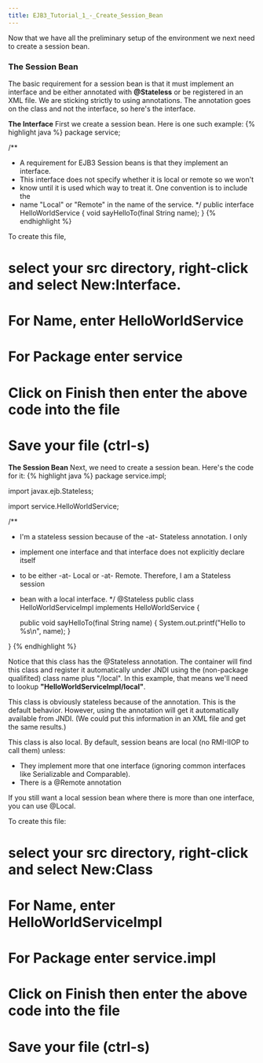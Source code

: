 ```yaml
---
title: EJB3_Tutorial_1_-_Create_Session_Bean
---
```

Now that we have all the preliminary setup of the environment we next need to create a session bean.

### The Session Bean
The basic requirement for a session bean is that it must implement an interface and be either annotated with **@Stateless** or be registered in an XML file. We are sticking strictly to using annotations. The annotation goes on the class and not the interface, so here's the interface.

**The Interface**
First we create a session bean. Here is one such example:
{% highlight java %}
package service;

/**
 * A requirement for EJB3 Session beans is that they implement an interface.
 * This interface does not specify whether it is local or remote so we won't
 * know until it is used which way to treat it. One convention is to include the
 * name "Local" or "Remote" in the name of the service.
 */
public interface HelloWorldService {
    void sayHelloTo(final String name);
}
{% endhighlight %}

To create this file, 
# select your **src** directory, right-click and select **New:Interface**.
# For **Name**, enter **HelloWorldService**
# For **Package** enter **service**
# Click on **Finish** then enter the above code into the file
# Save your file (ctrl-s)

**The Session Bean**
Next, we need to create a session bean. Here's the code for it:
{% highlight java %}
package service.impl;

import javax.ejb.Stateless;

import service.HelloWorldService;

/**
 * I'm a stateless session because of the -at- Stateless annotation. I only
 * implement one interface and that interface does not explicitly declare itself
 * to be either -at- Local or -at- Remote. Therefore, I am a Stateless session
 * bean with a local interface.
 */
@Stateless
public class HelloWorldServiceImpl implements HelloWorldService {

    public void sayHelloTo(final String name) {
        System.out.printf("Hello to %s\n", name);
    }

}
{% endhighlight %}

Notice that this class has the @Stateless annotation. The container will find this class and register it automatically under JNDI using the (non-package qualifited) class name plus "/local". In this example, that means we'll need to lookup **"HelloWorldServiceImpl/local"**. 

This class is obviously stateless because of the annotation. This is the default behavior. However, using the annotation will get it automatically available from JNDI. (We could put this information in an XML file and get the same results.)

This class is also local. By default, session beans are local (no RMI-IIOP to call them) unless:
* They implement more that one interface (ignoring common interfaces like Serializable and Comparable).
* There is a @Remote annotation

If you still want a local session bean where there is more than one interface, you can use @Local.

To create this file:
# select your **src** directory, right-click and select **New:Class**
# For **Name**, enter **HelloWorldServiceImpl**
# For **Package** enter **service.impl**
# Click on **Finish** then enter the above code into the file
# Save your file (ctrl-s)
